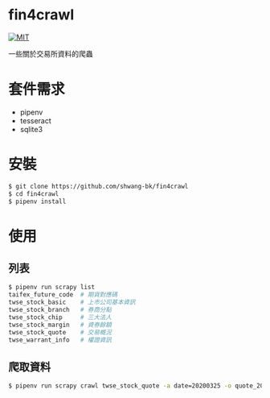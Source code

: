 # fin4crawl
[![MIT](https://img.shields.io/github/license/shwang-bk/finance4py)](https://opensource.org/licenses/MIT)

一些關於交易所資料的爬蟲

# 套件需求

- pipenv
- tesseract
- sqlite3

# 安裝

```sh
$ git clone https://github.com/shwang-bk/fin4crawl
$ cd fin4crawl
$ pipenv install
```

# 使用
## 列表

```sh
$ pipenv run scrapy list
taifex_future_code  # 期貨對應碼
twse_stock_basic    # 上市公司基本資訊
twse_stock_branch   # 券商分點
twse_stock_chip     # 三大法人
twse_stock_margin   # 資券餘額
twse_stock_quote    # 交易概況
twse_warrant_info   # 權證資訊
```

## 爬取資料

```sh
$ pipenv run scrapy crawl twse_stock_quote -a date=20200325 -o quote_20200325.csv
```
